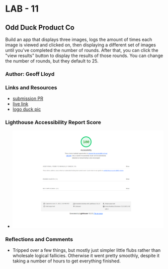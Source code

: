 # LAB - 11

## Odd Duck Product Co

Build an app that displays three images, logs the amount of times each image is viewed and clicked on, then displaying a different set of images until you've completed the number of rounds. After that, you can click the "view results" button to display the results of those rounds. You can change the number of rounds, but they default to 25.

### Author: Geoff Lloyd

### Links and Resources

* [submission PR](https://github.com/gorfllord/odd-duck/pull/1)
* [live link](https://gorfllord.github.io/odd-duck)
* [logo duck pic](https://www.freepik.com/free-vector/cool-duck-summer-cartoon-vector-icon-illustration-animal-holiday-icon-concept-isolated-premium-vector-flat-cartoon-style_18305527.htm#query=funny%20duck&position=0&from_view=keyword&track=ais)

### Lighthouse Accessibility Report Score

* ![Lighthouse Accessibility Report Score](odd-duck-accessibility-score.png)

### Reflections and Comments

* Tripped over a few things, but mostly just simpler little flubs rather than wholesale logical fallicies. Otherwise it went pretty smoothly, despite it taking a number of hours to get everything finished.
